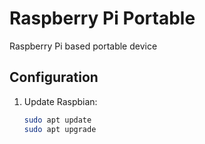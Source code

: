 # Raspberry Pi Portable

Raspberry Pi based portable device

## Configuration

1. Update Raspbian:
   ```bash
   sudo apt update
   sudo apt upgrade
   ```
